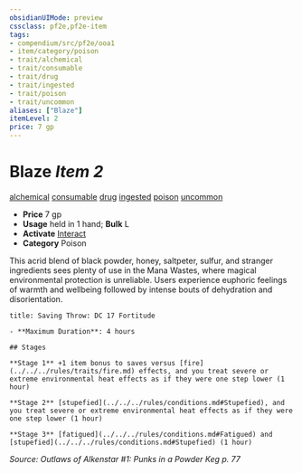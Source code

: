 ```yaml
---
obsidianUIMode: preview
cssclass: pf2e,pf2e-item
tags:
- compendium/src/pf2e/ooa1
- item/category/poison
- trait/alchemical
- trait/consumable
- trait/drug
- trait/ingested
- trait/poison
- trait/uncommon
aliases: ["Blaze"]
itemLevel: 2
price: 7 gp
---
```

# Blaze *Item 2*  
[alchemical](../../../rules/traits/alchemical.md)  [consumable](../../../rules/traits/consumable.md)  [drug](../../../rules/traits/drug-gmg.md)  [ingested](../../../rules/traits/ingested.md)  [poison](../../../rules/traits/poison.md)  [uncommon](../../../rules/traits/uncommon.md)  

- **Price** 7 gp
- **Usage** held in 1 hand; **Bulk** L
- **Activate** [Interact](../../../rules/actions/interact.md)
- **Category** Poison

This acrid blend of black powder, honey, saltpeter, sulfur, and stranger ingredients sees plenty of use in the Mana Wastes, where magical environmental protection is unreliable. Users experience euphoric feelings of warmth and wellbeing followed by intense bouts of dehydration and disorientation.

```ad-inline-affliction
title: Saving Throw: DC 17 Fortitude

- **Maximum Duration**: 4 hours

## Stages

**Stage 1** +1 item bonus to saves versus [fire](../../../rules/traits/fire.md) effects, and you treat severe or extreme environmental heat effects as if they were one step lower (1 hour)

**Stage 2** [stupefied](../../../rules/conditions.md#Stupefied), and you treat severe or extreme environmental heat effects as if they were one step lower (1 hour)

**Stage 3** [fatigued](../../../rules/conditions.md#Fatigued) and [stupefied](../../../rules/conditions.md#Stupefied) (1 hour)
```

*Source: Outlaws of Alkenstar #1: Punks in a Powder Keg p. 77*
